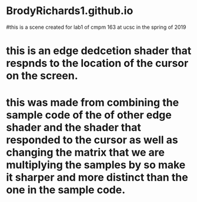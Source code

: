# BrodyRichards1.github.io
#this is a scene created for lab1 of cmpm 163 at ucsc in the spring of 2019
# this is an edge  dedcetion shader that respnds to the location of the cursor on the screen. 
# this was made from combining the sample code of the of other edge shader and the shader that responded to the cursor as well as changing the matrix that we are multiplying the samples by so make it sharper and more distinct than the one in the sample code.
